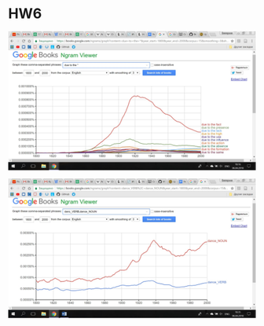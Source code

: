 # HW6

![](https://github.com/BeluginaEkaterina/HW6/blob/master/1.jpg)

![](https://github.com/BeluginaEkaterina/HW6/blob/master/2.jpg)

